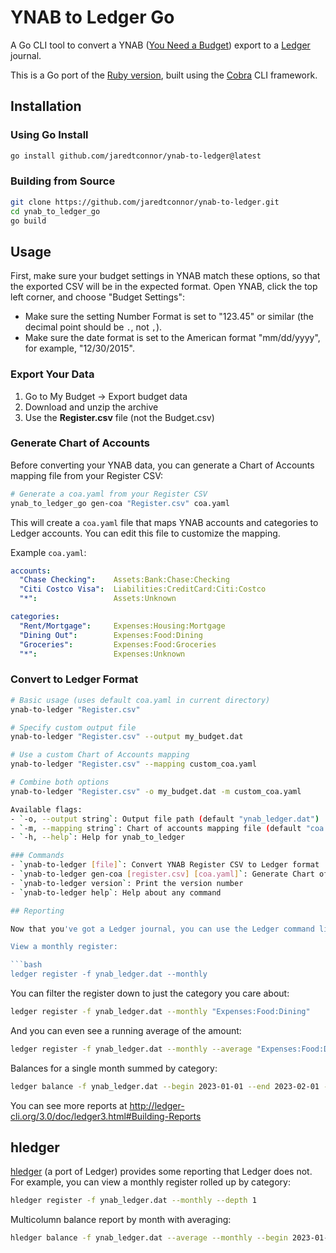 # YNAB to Ledger Go

A Go CLI tool to convert a YNAB ([You Need a Budget](https://www.youneedabudget.com)) export to a [Ledger](http://ledger-cli.org) journal.

This is a Go port of the [Ruby version](https://github.com/pgr0ss/ynab_to_ledger), built using the [Cobra](https://github.com/spf13/cobra) CLI framework.

## Installation

### Using Go Install

```bash
go install github.com/jaredtconnor/ynab-to-ledger@latest
```

### Building from Source

```bash
git clone https://github.com/jaredtconnor/ynab-to-ledger.git
cd ynab_to_ledger_go
go build
```

## Usage

First, make sure your budget settings in YNAB match these options, so that the exported CSV will be in the expected format. Open YNAB, click the top left corner, and choose "Budget Settings":

- Make sure the setting Number Format is set to "123.45" or similar (the decimal point should be `.`, not `,`).
- Make sure the date format is set to the American format "mm/dd/yyyy", for example, "12/30/2015".

### Export Your Data

1. Go to My Budget -> Export budget data
2. Download and unzip the archive
3. Use the **Register.csv** file (not the Budget.csv)

### Generate Chart of Accounts

Before converting your YNAB data, you can generate a Chart of Accounts mapping file from your Register CSV:

```bash
# Generate a coa.yaml from your Register CSV
ynab_to_ledger_go gen-coa "Register.csv" coa.yaml
```

This will create a `coa.yaml` file that maps YNAB accounts and categories to Ledger accounts. You can edit this file to customize the mapping.

Example `coa.yaml`:
```yaml
accounts:
  "Chase Checking":    Assets:Bank:Chase:Checking
  "Citi Costco Visa":  Liabilities:CreditCard:Citi:Costco
  "*":                 Assets:Unknown

categories:
  "Rent/Mortgage":     Expenses:Housing:Mortgage
  "Dining Out":        Expenses:Food:Dining
  "Groceries":         Expenses:Food:Groceries
  "*":                 Expenses:Unknown
```

### Convert to Ledger Format

```bash
# Basic usage (uses default coa.yaml in current directory)
ynab-to-ledger "Register.csv"

# Specify custom output file
ynab-to-ledger "Register.csv" --output my_budget.dat

# Use a custom Chart of Accounts mapping
ynab-to-ledger "Register.csv" --mapping custom_coa.yaml

# Combine both options
ynab-to-ledger "Register.csv" -o my_budget.dat -m custom_coa.yaml

Available flags:
- `-o, --output string`: Output file path (default "ynab_ledger.dat")
- `-m, --mapping string`: Chart of accounts mapping file (default "coa.yaml")
- `-h, --help`: Help for ynab_to_ledger

### Commands
- `ynab-to-ledger [file]`: Convert YNAB Register CSV to Ledger format
- `ynab-to-ledger gen-coa [register.csv] [coa.yaml]`: Generate Chart of Accounts from Register CSV
- `ynab-to-ledger version`: Print the version number
- `ynab-to-ledger help`: Help about any command

## Reporting

Now that you've got a Ledger journal, you can use the Ledger command line to run reports. For example:

View a monthly register:

```bash
ledger register -f ynab_ledger.dat --monthly
```

You can filter the register down to just the category you care about:

```bash
ledger register -f ynab_ledger.dat --monthly "Expenses:Food:Dining"
```

And you can even see a running average of the amount:

```bash
ledger register -f ynab_ledger.dat --monthly --average "Expenses:Food:Dining"
```

Balances for a single month summed by category:

```bash
ledger balance -f ynab_ledger.dat --begin 2023-01-01 --end 2023-02-01 --depth 1
```

You can see more reports at http://ledger-cli.org/3.0/doc/ledger3.html#Building-Reports

## hledger

[hledger](http://hledger.org/) (a port of Ledger) provides some reporting that Ledger does not. For example, you can view a monthly register rolled up by category:

```bash
hledger register -f ynab_ledger.dat --monthly --depth 1
```

Multicolumn balance report by month with averaging:

```bash
hledger balance -f ynab_ledger.dat --average --monthly --begin 2023-01-01 --end 2023-12-31
```
